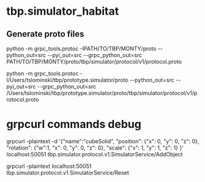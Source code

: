 # tbp.simulator_habitat

## Generate proto files

python -m grpc_tools.protoc -IPATH/TO/TBP/MONTY/proto --python_out=src --pyi_out=src --grpc_python_out=src PATH/TO/TBP/MONTY/proto/tbp/simulator/protocol/v1/protocol.proto

python -m grpc_tools.protoc -I/Users/tslominski/tbp/prototype.simulator/proto --python_out=src --pyi_out=src --grpc_python_out=src /Users/tslominski/tbp/prototype.simulator/proto/tbp/simulator/protocol/v1/protocol.proto


# grpcurl commands debug

grpcurl -plaintext -d '{"name":"cubeSolid", "position": {"x": 0, "y": 0, "z": 0}, "rotation": {"w":1, "x": 0, "y": 0, "z": 0}, "scale": {"x": 1, "y": 1, "z": 1} }' localhost:50051 tbp.simulator.protocol.v1.SimulatorService/AddObject

grpcurl -plaintext localhost:50051 tbp.simulator.protocol.v1.SimulatorService/Reset
